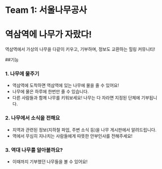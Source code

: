 # Team 1: 서울나무공사
# 역삼역에 나무가 자랐다!
역삼역에서 가상의 나무을 다같이 키우고, 기부하며, 정보도 교환하는 힐링 커뮤니티!

##기능
### 1. 나무에 물주기
- 역삼역에 도착하면 역삼역에 있는 나무에 물을 줄 수 있어요!
- 나무에 물은 하루에 한번만 줄 수 있습니다.
- 다른 사람들과 함께 나무를 키워보세요! 나무는 다 자라면 지정된 단체에 기부됩니다.

### 2. 나무에서 소식을 전해요
- 지역과 관련된 정보(지하철 파업, 주변 소식 등)을 나무 게시판에서 알려드립니다.
- 역에서 무심히 지나치는 사람들에게 따뜻한 안부인사를 전해주세요!

### 3. 역대 나무를 알아볼까요?
- 이때까지 기부했던 나무들을 볼 수 있어요!

